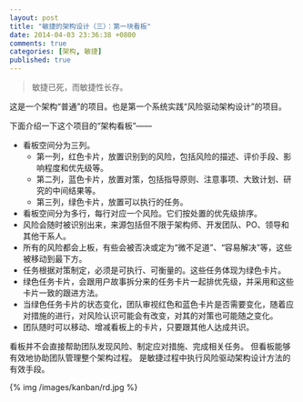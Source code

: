 ```yaml
---
layout: post
title: "敏捷的架构设计（三）：第一块看板"
date: 2014-04-03 23:36:38 +0800
comments: true
categories: [架构, 敏捷]
published: true
---
```



> 敏捷已死，而敏捷性长存。

这是一个架构“普通”的项目。也是第一个系统实践“风险驱动架构设计”的项目。
<!-- more -->

下面介绍一下这个项目的“架构看板”——

* 看板空间分为三列。
  * 第一列，红色卡片，放置识别到的风险，包括风险的描述、评价手段、影响程度和优先级等。
  * 第二列，蓝色卡片，放置对策，包括指导原则、注意事项、大致计划、研究的中间结果等。
  * 第三列，绿色卡片，放置可以执行的任务。
* 看板空间分为多行，每行对应一个风险。它们按处置的优先级排序。
* 风险会随时被识别出来，来源包括但不限于架构师、开发团队、PO、领导和其他干系人。
* 所有的风险都会上板，有些会被否决或定为“微不足道”、“容易解决”等，这些被移动到最下方。
* 任务根据对策制定，必须是可执行、可衡量的。这些任务体现为绿色卡片。
* 绿色任务卡片，会跟用户故事拆分来的任务卡片一起排优先级，并采用和这些卡片一致的跟进方法。
* 当绿色任务卡片的状态变化，团队审视红色和蓝色卡片是否需要变化，随着应对措施的进行，对风险认识可能会有改变，对其的对策也可能随之变化。
* 团队随时可以移动、增减看板上的卡片，只要跟其他人达成共识。

看板并不会直接帮助团队发现风险、制定应对措施、完成相关任务。
但看板能够有效地协助团队管理整个架构过程。
是敏捷过程中执行风险驱动架构设计方法的有效手段。


{% img  /images/kanban/rd.jpg %}
